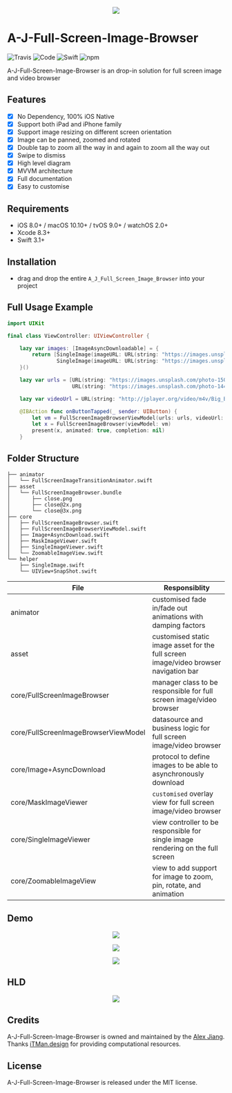 <p align="center">
    <img src="https://github.com/pigfly/A_J_Full_Screen_Image_Browser/blob/master/assets/logo.png?raw=true">
</p>

# A-J-Full-Screen-Image-Browser

![Travis](https://img.shields.io/travis/USER/REPO.svg)
![Code](https://img.shields.io/badge/code-%E2%98%85%E2%98%85%E2%98%85%E2%98%85%E2%98%85-brightgreen.svg)
![Swift](https://img.shields.io/badge/Swift-%3E%3D%203.1-orange.svg)
![npm](https://img.shields.io/npm/l/express.svg)

A-J-Full-Screen-Image-Browser is an drop-in solution for full screen image and video browser

## Features

- [x] No Dependency, 100% iOS Native
- [x] Support both iPad and iPhone family
- [x] Support image resizing on different screen orientation
- [x] Image can be panned, zoomed and rotated
- [x] Double tap to zoom all the way in and again to zoom all the way out
- [x] Swipe to dismiss
- [x] High level diagram
- [x] MVVM architecture
- [x] Full documentation
- [x] Easy to customise

## Requirements

- iOS 8.0+ / macOS 10.10+ / tvOS 9.0+ / watchOS 2.0+
- Xcode 8.3+
- Swift 3.1+

## Installation

- drag and drop the entire `A_J_Full_Screen_Image_Browser` into your project

## Full Usage Example

```swift
import UIKit

final class ViewController: UIViewController {

    lazy var images: [ImageAsyncDownloadable] = {
        return [SingleImage(imageURL: URL(string: "https://images.unsplash.com/photo-1445264918150-66a2371142a2?ixlib=rb-0.3.5&ixid=eyJhcHBfaWQiOjEyMDd9&s=79730c9ec106e3ccee026c648c624e5f&auto=format&fit=crop&w=3800&q=80")!),
                SingleImage(imageURL: URL(string: "https://images.unsplash.com/photo-1483086431886-3590a88317fe?ixlib=rb-0.3.5&s=96129ab02a4a277f5c27273d14323a9a&auto=format&fit=crop&w=3668&q=80")!)]
    }()

    lazy var urls = [URL(string: "https://images.unsplash.com/photo-1502899576159-f224dc2349fa?ixlib=rb-0.3.5&s=4f3943a5d663f9bb062d7d380c8d6fdf&auto=format&fit=crop&w=3700&q=80")!,
                     URL(string: "https://images.unsplash.com/photo-1445264918150-66a2371142a2?ixlib=rb-0.3.5&ixid=eyJhcHBfaWQiOjEyMDd9&s=79730c9ec106e3ccee026c648c624e5f&auto=format&fit=crop&w=3800&q=80")!]

    lazy var videoUrl = URL(string: "http://jplayer.org/video/m4v/Big_Buck_Bunny_Trailer.m4v")!

    @IBAction func onButtonTapped(_ sender: UIButton) {
        let vm = FullScreenImageBrowserViewModel(urls: urls, videoUrl: videoUrl)
        let x = FullScreenImageBrowser(viewModel: vm)
        present(x, animated: true, completion: nil)
    }
```

## Folder Structure

```shell
├── animator
│   └── FullScreenImageTransitionAnimator.swift
├── asset
│   └── FullScreenImageBrowser.bundle
│       ├── close.png
│       ├── close@2x.png
│       └── close@3x.png
├── core
│   ├── FullScreenImageBrowser.swift
│   ├── FullScreenImageBrowserViewModel.swift
│   ├── Image+AsyncDownload.swift
│   ├── MaskImageViewer.swift
│   ├── SingleImageViewer.swift
│   └── ZoomableImageView.swift
└── helper
    ├── SingleImage.swift
    └── UIView+SnapShot.swift
```

| File                                 | Responsiblity                                                                        |
|--------------------------------------|--------------------------------------------------------------------------------------|
| animator                             | customised fade in/fade out animations with damping factors                          |
| asset                                | customised static image asset for the full screen image/video browser navigation bar |
| core/FullScreenImageBrowser          | manager class to be responsible for full screen image/video browser                  |
| core/FullScreenImageBrowserViewModel | datasource and business logic for full screen image/video browser                    |
| core/Image+AsyncDownload             | protocol to define images to be able to asynchronously download                      |
| core/MaskImageViewer                 | `customised` overlay view for full screen image/video browser                        |
| core/SingleImageViewer               | view controller to be responsible for single image rendering on the full screen      |
| core/ZoomableImageView               | view to add support for image to zoom, pin, rotate, and animation                    |

## Demo

<p align="center">
    <img src="https://github.com/pigfly/A_J_Full_Screen_Image_Browser/blob/master/assets/demo.gif?raw=true">
</p>

<p align="center">
    <img src="https://github.com/pigfly/A_J_Full_Screen_Image_Browser/blob/master/assets/demo2.gif?raw=true">
</p>

<p align="center">
    <img src="https://github.com/pigfly/A_J_Full_Screen_Image_Browser/blob/master/assets/demo3.gif?raw=true">
</p>

## HLD

<p align="center">
    <img src="https://github.com/pigfly/A_J_Full_Screen_Image_Browser/blob/master/assets/hld.png?raw=true">
</p>


## Credits

A-J-Full-Screen-Image-Browser is owned and maintained by the [Alex Jiang](https://pigfly.github.io). Thanks [iTMan.design](https://itman.design) for providing computational resources.

## License

A-J-Full-Screen-Image-Browser is released under the MIT license.